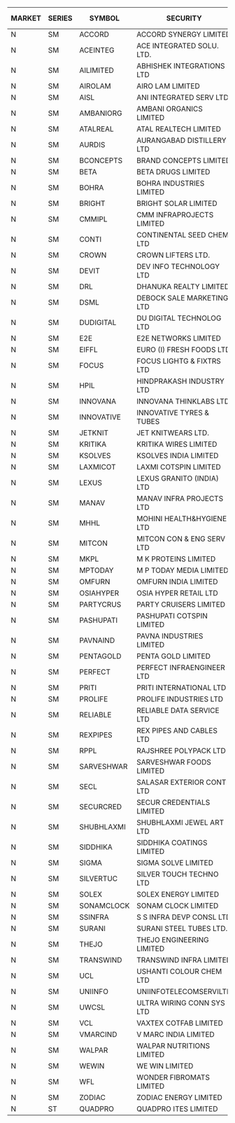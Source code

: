 


| MARKET | SERIES | SYMBOL | SECURITY | PREV CL PR | OPEN PRICE | HIGH PRICE | LOW PRICE | CLOSE PRICE | NET TRDVAL | NET TRDQTY | CORP IND | HI 52 WK | LO 52 WK |
| ----- | ----- | ----- | ----- | ----- | ----- | ----- | ----- | ----- | ----- | ----- | ----- | ----- | ----- |
| N | SM | ACCORD | ACCORD SYNERGY LIMITED | 21.90 | 22.80 | 22.95 | 22.80 | 22.95 | 137200.00 | 6000 |  | 26.75 | 14.45 |
| N | SM | ACEINTEG | ACE INTEGRATED SOLU. LTD. | 23.30 | 16.30 | 16.30 | 16.30 | 16.30 | 73350.00 | 4500 |  | 23.30 | 14.45 |
| N | SM | AILIMITED | ABHISHEK INTEGRATIONS LTD | 23.60 | 24.75 | 24.75 | 23.65 | 23.65 | 145200.00 | 6000 |  | 38.60 | 19.00 |
| N | SM | AIROLAM | AIRO LAM LIMITED | 73.50 | 75.00 | 75.95 | 72.05 | 75.95 | 1568850.00 | 21000 |  | 80.00 | 20.40 |
| N | SM | AISL | ANI INTEGRATED SERV LTD. | 64.85 | 63.00 | 63.90 | 63.00 | 63.85 | 305520.00 | 4800 |  | 65.10 | 18.10 |
| N | SM | AMBANIORG | AMBANI ORGANICS LIMITED | 100.60 | 100.60 | 100.60 | 100.60 | 100.60 | 201200.00 | 2000 |  | 114.85 | 43.70 |
| N | SM | ATALREAL | ATAL REALTECH LIMITED | 181.75 | 188.40 | 188.40 | 175.00 | 186.15 | 9140560.00 | 49600 |  | 188.40 | 30.95 |
| N | SM | AURDIS | AURANGABAD DISTILLERY LTD | 75.10 | 75.00 | 78.70 | 75.00 | 78.30 | 1538000.00 | 20000 |  | 80.00 | 25.80 |
| N | SM | BCONCEPTS | BRAND CONCEPTS LIMITED | 36.20 | 36.00 | 39.80 | 36.00 | 39.80 | 1402500.00 | 36000 |  | 39.80 | 14.55 |
| N | SM | BETA | BETA DRUGS LIMITED | 510.00 | 510.00 | 606.95 | 509.15 | 594.90 | 19064220.00 | 33600 |  | 606.95 | 102.00 |
| N | SM | BOHRA | BOHRA INDUSTRIES LIMITED | 4.05 | 4.05 | 4.05 | 4.05 | 4.05 | 16200.00 | 4000 |  | 7.25 | .95 |
| N | SM | BRIGHT | BRIGHT SOLAR LIMITED | 4.90 | 5.00 | 5.00 | 4.90 | 4.90 | 507900.00 | 102000 |  | 15.55 | 4.60 |
| N | SM | CMMIPL | CMM INFRAPROJECTS LIMITED | 16.20 | 16.65 | 16.65 | 16.00 | 16.00 | 390900.00 | 24000 |  | 21.05 | 2.25 |
| N | SM | CONTI | CONTINENTAL SEED CHEM LTD | 7.00 | 6.65 | 6.65 | 6.65 | 6.65 | 132986.70 | 19998 |  | 11.40 | 5.20 |
| N | SM | CROWN | CROWN LIFTERS LTD. | 150.45 | 157.95 | 157.95 | 150.00 | 157.95 | 4555150.00 | 29000 |  | 157.95 | 38.00 |
| N | SM | DEVIT | DEV INFO TECHNOLOGY LTD | 129.00 | 131.10 | 131.10 | 131.10 | 131.10 | 196650.00 | 1500 |  | 142.00 | 85.00 |
| N | SM | DRL | DHANUKA REALTY LIMITED | 17.35 | 18.20 | 18.20 | 18.20 | 18.20 | 109200.00 | 6000 |  | 18.20 | 7.50 |
| N | SM | DSML | DEBOCK SALE MARKETING LTD | 51.60 | 54.15 | 54.15 | 50.10 | 54.15 | 8719800.00 | 168000 |  | 54.15 | 5.75 |
| N | SM | DUDIGITAL | DU DIGITAL TECHNOLOG LTD | 126.00 | 132.30 | 132.30 | 132.30 | 132.30 | 1587600.00 | 12000 |  | 150.05 | 95.00 |
| N | SM | E2E | E2E NETWORKS LIMITED | 47.50 | 47.00 | 47.00 | 45.20 | 45.30 | 275000.00 | 6000 |  | 61.30 | 34.50 |
| N | SM | EIFFL | EURO (I) FRESH FOODS LTD | 129.90 | 136.35 | 136.35 | 135.50 | 136.35 | 2507880.00 | 18400 |  | 136.35 | 64.80 |
| N | SM | FOCUS | FOCUS LIGHTG & FIXTRS LTD | 60.90 | 58.10 | 60.90 | 57.90 | 60.90 | 704700.00 | 12000 |  | 71.90 | 18.05 |
| N | SM | HPIL | HINDPRAKASH INDUSTRY LTD | 55.00 | 45.50 | 45.50 | 45.50 | 45.50 | 136500.00 | 3000 |  | 55.00 | 45.40 |
| N | SM | INNOVANA | INNOVANA THINKLABS LTD. | 166.90 | 175.20 | 175.20 | 166.10 | 166.10 | 341300.00 | 2000 |  | 210.95 | 70.25 |
| N | SM | INNOVATIVE | INNOVATIVE TYRES & TUBES | 11.35 | 11.00 | 11.00 | 11.00 | 11.00 | 99000.00 | 9000 |  | 20.45 | 5.65 |
| N | SM | JETKNIT | JET KNITWEARS LTD. | 46.50 | 46.25 | 46.25 | 46.25 | 46.25 | 69375.00 | 1500 |  | 54.20 | 18.00 |
| N | SM | KRITIKA | KRITIKA WIRES LIMITED | 32.50 | 32.60 | 32.60 | 32.60 | 32.60 | 912800.00 | 28000 |  | 38.50 | 31.00 |
| N | SM | KSOLVES | KSOLVES INDIA LIMITED | 361.65 | 359.00 | 361.65 | 355.00 | 358.65 | 7435240.00 | 20800 |  | 1718.20 | 226.00 |
| N | SM | LAXMICOT | LAXMI COTSPIN LIMITED | 24.90 | 25.00 | 26.10 | 25.00 | 26.10 | 463200.00 | 18000 |  | 36.55 | 7.50 |
| N | SM | LEXUS | LEXUS GRANITO (INDIA) LTD | 11.10 | 11.60 | 11.65 | 11.60 | 11.65 | 34900.00 | 3000 |  | 22.50 | 7.20 |
| N | SM | MANAV | MANAV INFRA PROJECTS LTD | 7.30 | 7.65 | 7.65 | 7.65 | 7.65 | 61200.00 | 8000 |  | 8.45 | 4.20 |
| N | SM | MHHL | MOHINI HEALTH&HYGIENE LTD | 20.10 | 19.65 | 20.20 | 19.65 | 20.20 | 1604850.00 | 81000 |  | 39.50 | 15.35 |
| N | SM | MITCON | MITCON CON & ENG SERV LTD | 56.00 | 57.00 | 57.00 | 57.00 | 57.00 | 3420000.00 | 60000 |  | 64.95 | 33.10 |
| N | SM | MKPL | M K PROTEINS LIMITED | 131.90 | 138.45 | 138.45 | 138.45 | 138.45 | 830700.00 | 6000 |  | 138.45 | 75.10 |
| N | SM | MPTODAY | M P TODAY MEDIA LIMITED | 20.00 | 21.00 | 21.00 | 21.00 | 21.00 | 42000.00 | 2000 |  | 30.00 | 9.70 |
| N | SM | OMFURN | OMFURN INDIA LIMITED | 9.00 | 9.00 | 9.00 | 9.00 | 9.00 | 54000.00 | 6000 |  | 10.10 | 8.60 |
| N | SM | OSIAHYPER | OSIA HYPER RETAIL LTD | 190.00 | 200.00 | 202.05 | 200.00 | 201.00 | 642840.00 | 3200 |  | 257.00 | 117.00 |
| N | SM | PARTYCRUS | PARTY CRUISERS LIMITED | 23.05 | 23.10 | 23.10 | 23.10 | 23.10 | 46200.00 | 2000 |  | 39.90 | 16.50 |
| N | SM | PASHUPATI | PASHUPATI COTSPIN LIMITED | 83.00 | 80.00 | 80.00 | 80.00 | 80.00 | 128000.00 | 1600 |  | 99.00 | 50.00 |
| N | SM | PAVNAIND | PAVNA INDUSTRIES LIMITED | 195.00 | 200.00 | 201.00 | 200.00 | 201.00 | 320800.00 | 1600 |  | 215.00 | 165.05 |
| N | SM | PENTAGOLD | PENTA GOLD LIMITED | 78.00 | 81.50 | 81.50 | 81.50 | 81.50 | 1956000.00 | 24000 |  | 115.00 | 15.60 |
| N | SM | PERFECT | PERFECT INFRAENGINEER LTD | 11.95 | 11.40 | 11.40 | 11.40 | 11.40 | 68400.00 | 6000 |  | 12.55 | 8.25 |
| N | SM | PRITI | PRITI INTERNATIONAL LTD | 279.95 | 270.10 | 270.10 | 269.00 | 269.00 | 1294560.00 | 4800 |  | 284.90 | 66.80 |
| N | SM | PROLIFE | PROLIFE INDUSTRIES LTD | 102.20 | 97.10 | 97.10 | 97.10 | 97.10 | 291300.00 | 3000 |  | 117.00 | 33.25 |
| N | SM | RELIABLE | RELIABLE DATA SERVICE LTD | 36.90 | 36.90 | 36.90 | 36.90 | 36.90 | 88560.00 | 2400 |  | 39.00 | 23.55 |
| N | SM | REXPIPES | REX PIPES AND CABLES LTD | 49.35 | 51.80 | 51.80 | 51.80 | 51.80 | 1657600.00 | 32000 |  | 64.35 | 26.00 |
| N | SM | RPPL | RAJSHREE POLYPACK LTD | 155.60 | 158.00 | 186.70 | 158.00 | 186.35 | 14208600.00 | 80000 |  | 200.00 | 70.50 |
| N | SM | SARVESHWAR | SARVESHWAR FOODS LIMITED | 22.50 | 23.25 | 23.60 | 23.00 | 23.60 | 447680.00 | 19200 |  | 37.85 | 9.60 |
| N | SM | SECL | SALASAR EXTERIOR CONT LTD | 20.50 | 21.00 | 21.00 | 21.00 | 21.00 | 63000.00 | 3000 |  | 32.80 | 9.90 |
| N | SM | SECURCRED | SECUR CREDENTIALS LIMITED | 29.95 | 28.50 | 28.50 | 28.50 | 28.50 | 17100.00 | 600 |  | 36.25 | 12.00 |
| N | SM | SHUBHLAXMI | SHUBHLAXMI JEWEL ART LTD | 13.75 | 14.40 | 14.40 | 13.10 | 13.95 | 137600.00 | 10000 |  | 26.80 | 11.20 |
| N | SM | SIDDHIKA | SIDDHIKA COATINGS LIMITED | 88.40 | 84.10 | 92.75 | 84.05 | 92.75 | 521800.00 | 6000 |  | 92.75 | 45.00 |
| N | SM | SIGMA | SIGMA SOLVE LIMITED | 307.85 | 292.50 | 292.55 | 292.50 | 292.55 | 1755150.00 | 6000 |  | 340.30 | 33.80 |
| N | SM | SILVERTUC | SILVER TOUCH TECHNO LTD | 178.00 | 170.00 | 170.00 | 164.50 | 165.00 | 665500.00 | 4000 |  | 194.80 | 72.00 |
| N | SM | SOLEX | SOLEX ENERGY LIMITED | 47.75 | 49.50 | 49.50 | 49.50 | 49.50 | 99000.00 | 2000 |  | 68.45 | 24.15 |
| N | SM | SONAMCLOCK | SONAM CLOCK LIMITED | 65.00 | 67.00 | 67.30 | 60.00 | 66.00 | 1164900.00 | 18000 |  | 67.30 | 39.00 |
| N | SM | SSINFRA | S S INFRA DEVP CONSL LTD | 9.50 | 9.90 | 9.95 | 9.25 | 9.75 | 116550.00 | 12000 |  | 10.50 | 5.65 |
| N | SM | SURANI | SURANI STEEL TUBES LTD. | 41.35 | 39.30 | 43.40 | 39.30 | 43.40 | 327200.00 | 8000 |  | 46.65 | 17.35 |
| N | SM | THEJO | THEJO ENGINEERING LIMITED | 3486.30 | 3499.00 | 3747.00 | 3499.00 | 3660.70 | 21212835.00 | 5800 |  | 3747.00 | 980.00 |
| N | SM | TRANSWIND | TRANSWIND INFRA LIMITED | 4.60 | 4.80 | 4.80 | 4.80 | 4.80 | 19200.00 | 4000 |  | 8.30 | 3.80 |
| N | SM | UCL | USHANTI COLOUR CHEM LTD | 49.90 | 54.50 | 55.90 | 54.50 | 55.90 | 1756700.00 | 32000 |  | 56.00 | 24.00 |
| N | SM | UNIINFO | UNIINFOTELECOMSERVILTD | 24.00 | 24.55 | 24.55 | 24.55 | 24.55 | 49100.00 | 2000 |  | 27.45 | 7.85 |
| N | SM | UWCSL | ULTRA WIRING CONN SYS LTD | 34.05 | 32.35 | 32.35 | 32.35 | 32.35 | 129400.00 | 4000 |  | 35.95 | 22.65 |
| N | SM | VCL | VAXTEX COTFAB LIMITED | 74.25 | 77.00 | 77.00 | 77.00 | 77.00 | 231000.00 | 3000 |  | 77.95 | 17.00 |
| N | SM | VMARCIND | V MARC INDIA LIMITED | 38.95 | 37.85 | 38.00 | 36.70 | 37.00 | 558900.00 | 15000 |  | 45.00 | 25.35 |
| N | SM | WALPAR | WALPAR NUTRITIONS LIMITED | 34.75 | 33.25 | 35.00 | 33.25 | 34.35 | 410800.00 | 12000 |  | 51.50 | 31.55 |
| N | SM | WEWIN | WE WIN LIMITED | 19.80 | 20.75 | 20.75 | 20.75 | 20.75 | 311250.00 | 15000 |  | 55.15 | 13.05 |
| N | SM | WFL | WONDER FIBROMATS LIMITED | 147.00 | 96.45 | 96.45 | 96.45 | 96.45 | 246912.00 | 2560 |  | 157.95 | 42.70 |
| N | SM | ZODIAC | ZODIAC ENERGY LIMITED | 29.85 | 28.40 | 30.00 | 28.40 | 29.90 | 353200.00 | 12000 |  | 30.95 | 11.50 |
| N | ST | QUADPRO | QUADPRO ITES LIMITED | 17.35 | 16.75 | 18.20 | 16.75 | 18.20 | 2029800.00 | 114000 |  | 20.00 | 16.75 |



